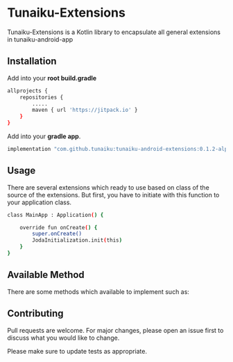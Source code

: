 # Tunaiku-Extensions

Tunaiku-Extensions is a Kotlin library to encapsulate all general extensions in tunaiku-android-app

## Installation

Add into your **root build.gradle**
```bash
allprojects {  
    repositories {  
        .....
        maven { url 'https://jitpack.io' } 
    }  
}
```

Add into your **gradle app**.

```bash
implementation "com.github.tunaiku:tunaiku-android-extensions:0.1.2-alpha"
```


## Usage
There are several extensions which ready to use based on class of the source of the extensions. But first, you have to initiate with this function to your application class.
```bash
class MainApp : Application() {

    override fun onCreate() {
        super.onCreate()
        JodaInitialization.init(this)
    }
}
```

## Available Method
There are some methods which available to implement such as:


## Contributing
Pull requests are welcome. For major changes, please open an issue first to discuss what you would like to change.

Please make sure to update tests as appropriate.